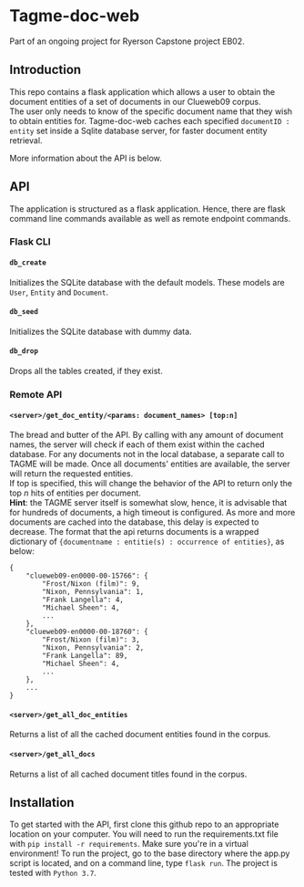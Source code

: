 # Tagme-doc-web
Part of an ongoing project for Ryerson Capstone project EB02.

## Introduction
This repo contains a flask application which allows a user to obtain the
document entities of a set of documents in our Clueweb09 corpus.  
The user only needs to know of the specific document name that they wish
to obtain entities for. Tagme-doc-web caches each specified `documentID :
entity` set inside a Sqlite database server, for faster document entity
retrieval.

More information about the API is below.

## API
The application is structured as a flask application. Hence, there are 
flask command line commands available as well as remote endpoint commands.

### Flask CLI
#### `db_create`
Initializes the SQLite database with the default models. These models are `User`, `Entity` and `Document`.
#### `db_seed`
Initializes the SQLite database with dummy data.
#### `db_drop`
Drops all the tables created, if they exist.

### Remote API
#### `<server>/get_doc_entity/<params: document_names> [top:n]`
The bread and butter of the API. By calling with any amount of document names, the server will check if each
of them exist within the cached database. For any documents not in the local database, a separate call to TAGME will
be made. Once all documents' entities are available, the server will return the requested entities.  
If top is specified, this will change the behavior of the API to return only the top _n_ hits of entities per
document.  
__Hint__: the TAGME server itself is somewhat slow, hence, it is advisable that for hundreds of documents, a high timeout
is configured. As more and more documents are cached into the database, this delay is expected to decrease.
The format that the api returns documents is a wrapped dictionary of 
`{documentname : entitie(s) : occurrence of entities}`, as below:

    {
        "clueweb09-en0000-00-15766": {
            "Frost/Nixon (film)": 9,
            "Nixon, Pennsylvania": 1,
            "Frank Langella": 4,
            "Michael Sheen": 4,
            ...
        },
        "clueweb09-en0000-00-18760": {
            "Frost/Nixon (film)": 3,
            "Nixon, Pennsylvania": 2,
            "Frank Langella": 89,
            "Michael Sheen": 4,
            ...
        },
        ...
    }

#### `<server>/get_all_doc_entities`
Returns a list of all the cached document entities found in the corpus.

#### `<server>/get_all_docs`
Returns a list of all cached document titles found in the corpus. 

## Installation
To get started with the API, first clone this github repo to an appropriate location on your computer.
You will need to run the requirements.txt file with `pip install -r requirements`. Make sure you're in a virtual 
environment!
To run the project, go to the base directory where the app.py script is located, and on a command line, type 
`flask run`.
The project is tested with `Python 3.7`.
